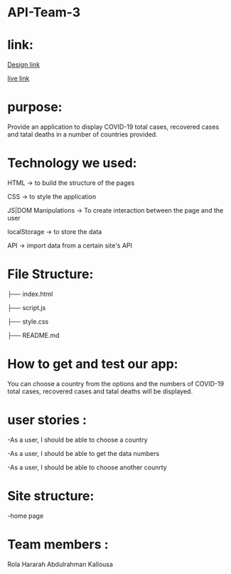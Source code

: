 # API-Team-3
# link:
[Design link](https://www.figma.com/file/eddFmzwdAeUYegSmEk2blV/API-APP?node-id=0%3A1)

[live link](https://gsg-fc03.github.io/API-Team-3/)

# purpose:
Provide an application to display COVID-19 total cases, recovered cases and tatal deaths in a number of countries provided.

# Technology we used:
HTML → to build the structure of the pages

CSS → to style the application

JS|DOM Manipulations → To create interaction between the page and the user

localStorage → to store the data

API → import data from a certain site's API
# File Structure:
├── index.html

├── script.js

├── style.css

├── README.md

# How to get and test our app:
You can choose a country from the options and the numbers of COVID-19 total cases, recovered cases and tatal deaths will be displayed.

# user stories :
-As a user, I should be able to choose a country

-As a user, I should be able to get the data numbers

-As a user, I should be able to choose another counrty

# Site structure:
-home page

# Team members :
Rola Hararah
Abdulrahman Kallousa



